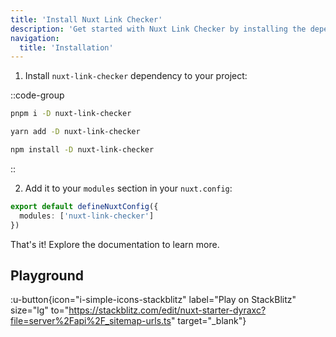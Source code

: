 ```yaml
---
title: 'Install Nuxt Link Checker'
description: 'Get started with Nuxt Link Checker by installing the dependency to your project.'
navigation:
  title: 'Installation'
---
```


1. Install `nuxt-link-checker` dependency to your project:

::code-group

```sh [pnpm]
pnpm i -D nuxt-link-checker
```

```bash [yarn]
yarn add -D nuxt-link-checker
```

```bash [npm]
npm install -D nuxt-link-checker
```

::

2. Add it to your `modules` section in your `nuxt.config`:

```ts [nuxt.config]
export default defineNuxtConfig({
  modules: ['nuxt-link-checker']
})
```

That's it! Explore the documentation to learn more.


## Playground

:u-button{icon="i-simple-icons-stackblitz" label="Play on StackBlitz" size="lg" to="https://stackblitz.com/edit/nuxt-starter-dyraxc?file=server%2Fapi%2F_sitemap-urls.ts" target="_blank"}
